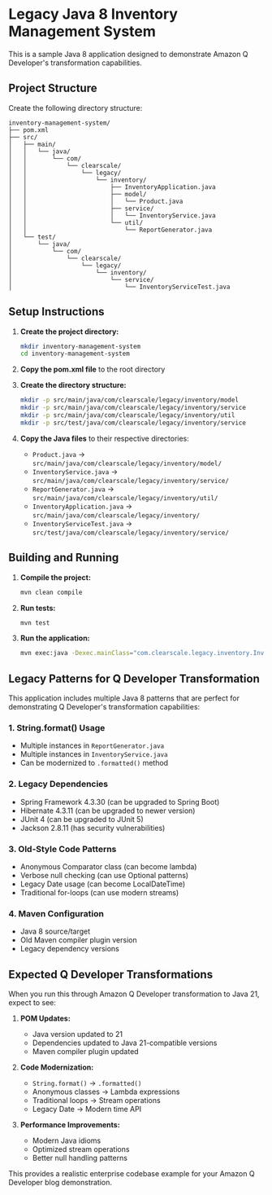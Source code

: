 # Legacy Java 8 Inventory Management System

This is a sample Java 8 application designed to demonstrate Amazon Q Developer's transformation capabilities.

## Project Structure

Create the following directory structure:

```
inventory-management-system/
├── pom.xml
├── src/
│   ├── main/
│   │   └── java/
│   │       └── com/
│   │           └── clearscale/
│   │               └── legacy/
│   │                   └── inventory/
│   │                       ├── InventoryApplication.java
│   │                       ├── model/
│   │                       │   └── Product.java
│   │                       ├── service/
│   │                       │   └── InventoryService.java
│   │                       └── util/
│   │                           └── ReportGenerator.java
│   └── test/
│       └── java/
│           └── com/
│               └── clearscale/
│                   └── legacy/
│                       └── inventory/
│                           └── service/
│                               └── InventoryServiceTest.java
```

## Setup Instructions

1. **Create the project directory:**
   ```bash
   mkdir inventory-management-system
   cd inventory-management-system
   ```

2. **Copy the pom.xml file** to the root directory

3. **Create the directory structure:**
   ```bash
   mkdir -p src/main/java/com/clearscale/legacy/inventory/model
   mkdir -p src/main/java/com/clearscale/legacy/inventory/service  
   mkdir -p src/main/java/com/clearscale/legacy/inventory/util
   mkdir -p src/test/java/com/clearscale/legacy/inventory/service
   ```

4. **Copy the Java files** to their respective directories:
   - `Product.java` → `src/main/java/com/clearscale/legacy/inventory/model/`
   - `InventoryService.java` → `src/main/java/com/clearscale/legacy/inventory/service/`
   - `ReportGenerator.java` → `src/main/java/com/clearscale/legacy/inventory/util/`
   - `InventoryApplication.java` → `src/main/java/com/clearscale/legacy/inventory/`
   - `InventoryServiceTest.java` → `src/test/java/com/clearscale/legacy/inventory/service/`

## Building and Running

1. **Compile the project:**
   ```bash
   mvn clean compile
   ```

2. **Run tests:**
   ```bash
   mvn test
   ```

3. **Run the application:**
   ```bash
   mvn exec:java -Dexec.mainClass="com.clearscale.legacy.inventory.InventoryApplication"
   ```

## Legacy Patterns for Q Developer Transformation

This application includes multiple Java 8 patterns that are perfect for demonstrating Q Developer's transformation capabilities:

### 1. String.format() Usage
- Multiple instances in `ReportGenerator.java`
- Multiple instances in `InventoryService.java`
- Can be modernized to `.formatted()` method

### 2. Legacy Dependencies
- Spring Framework 4.3.30 (can be upgraded to Spring Boot)
- Hibernate 4.3.11 (can be upgraded to newer version)
- JUnit 4 (can be upgraded to JUnit 5)
- Jackson 2.8.11 (has security vulnerabilities)

### 3. Old-Style Code Patterns
- Anonymous Comparator class (can become lambda)
- Verbose null checking (can use Optional patterns)
- Legacy Date usage (can become LocalDateTime)
- Traditional for-loops (can use modern streams)

### 4. Maven Configuration
- Java 8 source/target
- Old Maven compiler plugin version
- Legacy dependency versions

## Expected Q Developer Transformations

When you run this through Amazon Q Developer transformation to Java 21, expect to see:

1. **POM Updates:**
   - Java version updated to 21
   - Dependencies updated to Java 21-compatible versions
   - Maven compiler plugin updated

2. **Code Modernization:**
   - `String.format()` → `.formatted()`
   - Anonymous classes → Lambda expressions
   - Traditional loops → Stream operations
   - Legacy Date → Modern time API

3. **Performance Improvements:**
   - Modern Java idioms
   - Optimized stream operations
   - Better null handling patterns

This provides a realistic enterprise codebase example for your Amazon Q Developer blog demonstration.